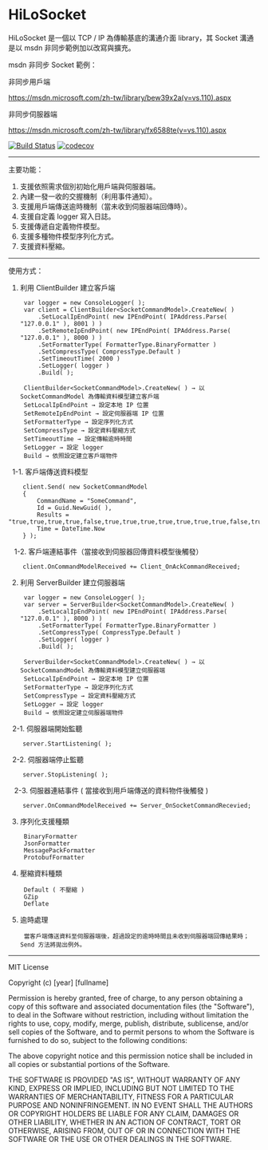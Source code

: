 # HiLoSocket
HiLoSocket 是一個以 TCP / IP 為傳輸基底的溝通介面 library，其 Socket 溝通是以 msdn 非同步範例加以改寫與擴充。

msdn 非同步 Socket 範例：

非同步用戶端

https://msdn.microsoft.com/zh-tw/library/bew39x2a(v=vs.110).aspx

非同步伺服器端

https://msdn.microsoft.com/zh-tw/library/fx6588te(v=vs.110).aspx

[![Build Status](https://dev.azure.com/seanliao/HiLoSocket/_apis/build/status/SeanLiao7.HiLoSocket?branchName=master)](https://dev.azure.com/seanliao/HiLoSocket/_build/latest?definitionId=6&branchName=master)
[![codecov](https://codecov.io/gh/SeanLiao7/HiLoSocket/branch/master/graph/badge.svg)](https://codecov.io/gh/SeanLiao7/HiLoSocket)

-------------------------------------------------------------------------------------------------------------
主要功能：
1. 支援依照需求個別初始化用戶端與伺服器端。
2. 內建一發一收的交握機制（利用事件通知）。
3. 支援用戶端傳送逾時機制（當未收到伺服器端回傳時）。
3. 支援自定義 logger 寫入日誌。
5. 支援傳遞自定義物件模型。
6. 支援多種物件模型序列化方式。
7. 支援資料壓縮。

-------------------------------------------------------------------------------------------------------------
使用方式：
1. 利用 ClientBuilder 建立客戶端

        var logger = new ConsoleLogger( );
        var client = ClientBuilder<SocketCommandModel>.CreateNew( )
            .SetLocalIpEndPoint( new IPEndPoint( IPAddress.Parse( "127.0.0.1" ), 8001 ) )
            .SetRemoteIpEndPoint( new IPEndPoint( IPAddress.Parse( "127.0.0.1" ), 8000 ) )
            .SetFormatterType( FormatterType.BinaryFormatter )
            .SetCompressType( CompressType.Default )
            .SetTimeoutTime( 2000 )
            .SetLogger( logger )
            .Build( );

        ClientBuilder<SocketCommandModel>.CreateNew( ) → 以 SocketCommandModel 為傳輸資料模型建立客戶端
        SetLocalIpEndPoint → 設定本地 IP 位置
        SetRemoteIpEndPoint → 設定伺服器端 IP 位置
        SetFormatterType → 設定序列化方式
        SetCompressType → 設定資料壓縮方式
        SetTimeoutTime → 設定傳輸逾時時間
        SetLogger → 設定 logger
        Build → 依照設定建立客戶端物件

    1-1. 客戶端傳送資料模型

        client.Send( new SocketCommandModel
        {
            CommandName = "SomeCommand",
            Id = Guid.NewGuid( ),
            Results = "true,true,true,true,false,true,true,true,true,true,true,true,false,true,true,true",
            Time = DateTime.Now
        } );

    1-2. 客戶端連結事件（當接收到伺服器回傳資料模型後觸發）

        client.OnCommandModelReceived += Client_OnAckCommandReceived;
        
2. 利用 ServerBuilder 建立伺服器端

        var logger = new ConsoleLogger( );
        var server = ServerBuilder<SocketCommandModel>.CreateNew( )
            .SetLocalIpEndPoint( new IPEndPoint( IPAddress.Parse( "127.0.0.1" ), 8000 ) )
            .SetFormatterType( FormatterType.BinaryFormatter )
            .SetCompressType( CompressType.Default )
            .SetLogger( logger )
            .Build( );

        ServerBuilder<SocketCommandModel>.CreateNew( ) → 以 SocketCommandModel 為傳輸資料模型建立伺服器端
        SetLocalIpEndPoint → 設定本地 IP 位置
        SetFormatterType → 設定序列化方式
        SetCompressType → 設定資料壓縮方式
        SetLogger → 設定 logger
        Build → 依照設定建立伺服器端物件

    2-1. 伺服器端開始監聽

        server.StartListening( );

    2-2. 伺服器端停止監聽

        server.StopListening( );

    2-3. 伺服器連結事件 ( 當接收到用戶端傳送的資料物件後觸發 )

        server.OnCommandModelReceived += Server_OnSocketCommandRecevied;
        
3. 序列化支援種類
        
        BinaryFormatter
        JsonFormatter
        MessagePackFormatter
        ProtobufFormatter
        
4. 壓縮資料種類

        Default ( 不壓縮 )
        GZip
        Deflate

5. 逾時處理

        當客戶端傳送資料至伺服器端後，超過設定的逾時時間且未收到伺服器端回傳結果時；Send 方法將拋出例外。
        
-------------------------------------------------------------------------------------------------------------
MIT License

Copyright (c) [year] [fullname]

Permission is hereby granted, free of charge, to any person obtaining a copy
of this software and associated documentation files (the "Software"), to deal
in the Software without restriction, including without limitation the rights
to use, copy, modify, merge, publish, distribute, sublicense, and/or sell
copies of the Software, and to permit persons to whom the Software is
furnished to do so, subject to the following conditions:

The above copyright notice and this permission notice shall be included in all
copies or substantial portions of the Software.

THE SOFTWARE IS PROVIDED "AS IS", WITHOUT WARRANTY OF ANY KIND, EXPRESS OR
IMPLIED, INCLUDING BUT NOT LIMITED TO THE WARRANTIES OF MERCHANTABILITY,
FITNESS FOR A PARTICULAR PURPOSE AND NONINFRINGEMENT. IN NO EVENT SHALL THE
AUTHORS OR COPYRIGHT HOLDERS BE LIABLE FOR ANY CLAIM, DAMAGES OR OTHER
LIABILITY, WHETHER IN AN ACTION OF CONTRACT, TORT OR OTHERWISE, ARISING FROM,
OUT OF OR IN CONNECTION WITH THE SOFTWARE OR THE USE OR OTHER DEALINGS IN THE
SOFTWARE.
